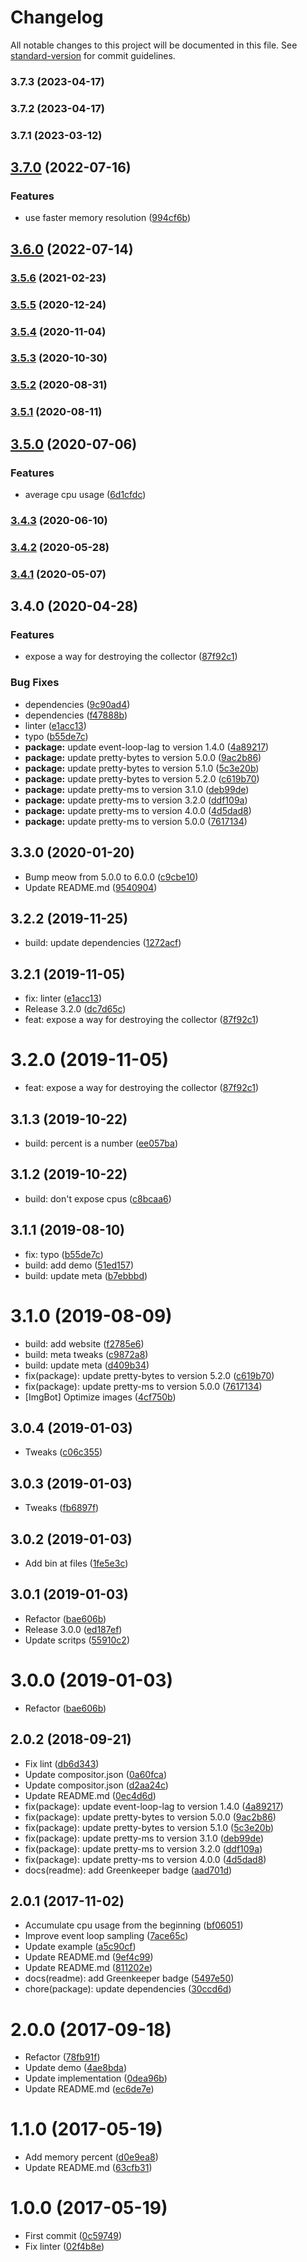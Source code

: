 # Changelog

All notable changes to this project will be documented in this file. See [standard-version](https://github.com/conventional-changelog/standard-version) for commit guidelines.

### 3.7.3 (2023-04-17)

### 3.7.2 (2023-04-17)

### 3.7.1 (2023-03-12)

## [3.7.0](https://github.com/kikobeats/process-stats/compare/v3.6.0...v3.7.0) (2022-07-16)


### Features

* use faster memory resolution ([994cf6b](https://github.com/kikobeats/process-stats/commit/994cf6b90ec6c072ed75449754108b8c8c7ad171))

## [3.6.0](https://github.com/kikobeats/process-stats/compare/v3.5.6...v3.6.0) (2022-07-14)

### [3.5.6](https://github.com/kikobeats/process-stats/compare/v3.5.5...v3.5.6) (2021-02-23)

### [3.5.5](https://github.com/kikobeats/process-stats/compare/v3.5.4...v3.5.5) (2020-12-24)

### [3.5.4](https://github.com/kikobeats/process-stats/compare/v3.5.3...v3.5.4) (2020-11-04)

### [3.5.3](https://github.com/kikobeats/process-stats/compare/v3.5.2...v3.5.3) (2020-10-30)

### [3.5.2](https://github.com/kikobeats/process-stats/compare/v3.5.1...v3.5.2) (2020-08-31)

### [3.5.1](https://github.com/kikobeats/process-stats/compare/v3.5.0...v3.5.1) (2020-08-11)

## [3.5.0](https://github.com/kikobeats/process-stats/compare/v3.4.3...v3.5.0) (2020-07-06)


### Features

* average cpu usage ([6d1cfdc](https://github.com/kikobeats/process-stats/commit/6d1cfdcd97f4894deaa5876be5acdbf2f504b1e4))

### [3.4.3](https://github.com/kikobeats/process-stats/compare/v3.4.2...v3.4.3) (2020-06-10)

### [3.4.2](https://github.com/kikobeats/process-stats/compare/v3.4.1...v3.4.2) (2020-05-28)

### [3.4.1](https://github.com/kikobeats/process-stats/compare/v3.4.0...v3.4.1) (2020-05-07)

## 3.4.0 (2020-04-28)


### Features

* expose a way for destroying the collector ([87f92c1](https://github.com/kikobeats/process-stats/commit/87f92c1a5eee5c14be8c6dbd01073c21f07616e4))


### Bug Fixes

* dependencies ([9c90ad4](https://github.com/kikobeats/process-stats/commit/9c90ad482727c0cad4867b4a7d59b25aaf21f7ac))
* dependencies ([f47888b](https://github.com/kikobeats/process-stats/commit/f47888b697758fdc9b5477d3c8fcce32254ab363))
* linter ([e1acc13](https://github.com/kikobeats/process-stats/commit/e1acc13d1fdefcaeca6c6cb05f6789592a1a1c35))
* typo ([b55de7c](https://github.com/kikobeats/process-stats/commit/b55de7c86df1468a6cfa29940cfb3e4a10f303e5))
* **package:** update event-loop-lag to version 1.4.0 ([4a89217](https://github.com/kikobeats/process-stats/commit/4a892178324bec2b02bf37df29fe48680ca12722))
* **package:** update pretty-bytes to version 5.0.0 ([9ac2b86](https://github.com/kikobeats/process-stats/commit/9ac2b86b07c8fc57c063ecd7c428b452078a9e32))
* **package:** update pretty-bytes to version 5.1.0 ([5c3e20b](https://github.com/kikobeats/process-stats/commit/5c3e20b4e58d247e491839237f77e5cd525d3057))
* **package:** update pretty-bytes to version 5.2.0 ([c619b70](https://github.com/kikobeats/process-stats/commit/c619b70cc3ae5bb049f07795321015ac39a13213))
* **package:** update pretty-ms to version 3.1.0 ([deb99de](https://github.com/kikobeats/process-stats/commit/deb99de2b02c710fe8d29e194fe39fa561363192))
* **package:** update pretty-ms to version 3.2.0 ([ddf109a](https://github.com/kikobeats/process-stats/commit/ddf109aa32c665f52e8dcefc7102fa436c69e473))
* **package:** update pretty-ms to version 4.0.0 ([4d5dad8](https://github.com/kikobeats/process-stats/commit/4d5dad8c88db6552c37bfbae8ace576ff00eb0d5))
* **package:** update pretty-ms to version 5.0.0 ([7617134](https://github.com/kikobeats/process-stats/commit/7617134dd09092a06b1551b592adfd8734a958fd))

## 3.3.0 (2020-01-20)

* Bump meow from 5.0.0 to 6.0.0 ([c9cbe10](https://github.com/kikobeats/process-stats/commit/c9cbe10))
* Update README.md ([9540904](https://github.com/kikobeats/process-stats/commit/9540904))



<a name="3.2.2"></a>
## 3.2.2 (2019-11-25)

* build: update dependencies ([1272acf](https://github.com/kikobeats/process-stats/commit/1272acf))



<a name="3.2.1"></a>
## 3.2.1 (2019-11-05)

* fix: linter ([e1acc13](https://github.com/kikobeats/process-stats/commit/e1acc13))
* Release 3.2.0 ([dc7d65c](https://github.com/kikobeats/process-stats/commit/dc7d65c))
* feat: expose a way for destroying the collector ([87f92c1](https://github.com/kikobeats/process-stats/commit/87f92c1))



<a name="3.2.0"></a>
# 3.2.0 (2019-11-05)

* feat: expose a way for destroying the collector ([87f92c1](https://github.com/kikobeats/process-stats/commit/87f92c1))



<a name="3.1.3"></a>
## 3.1.3 (2019-10-22)

* build: percent is a number ([ee057ba](https://github.com/kikobeats/process-stats/commit/ee057ba))



<a name="3.1.2"></a>
## 3.1.2 (2019-10-22)

* build: don't expose cpus ([c8bcaa6](https://github.com/kikobeats/process-stats/commit/c8bcaa6))



<a name="3.1.1"></a>
## 3.1.1 (2019-08-10)

* fix: typo ([b55de7c](https://github.com/kikobeats/process-stats/commit/b55de7c))
* build: add demo ([51ed157](https://github.com/kikobeats/process-stats/commit/51ed157))
* build: update meta ([b7ebbbd](https://github.com/kikobeats/process-stats/commit/b7ebbbd))



<a name="3.1.0"></a>
# 3.1.0 (2019-08-09)

* build: add website ([f2785e6](https://github.com/kikobeats/process-stats/commit/f2785e6))
* build: meta tweaks ([c9872a8](https://github.com/kikobeats/process-stats/commit/c9872a8))
* build: update meta ([d409b34](https://github.com/kikobeats/process-stats/commit/d409b34))
* fix(package): update pretty-bytes to version 5.2.0 ([c619b70](https://github.com/kikobeats/process-stats/commit/c619b70))
* fix(package): update pretty-ms to version 5.0.0 ([7617134](https://github.com/kikobeats/process-stats/commit/7617134))
* [ImgBot] Optimize images ([4cf750b](https://github.com/kikobeats/process-stats/commit/4cf750b))



<a name="3.0.4"></a>
## 3.0.4 (2019-01-03)

* Tweaks ([c06c355](https://github.com/kikobeats/process-stats/commit/c06c355))



<a name="3.0.3"></a>
## 3.0.3 (2019-01-03)

* Tweaks ([fb6897f](https://github.com/kikobeats/process-stats/commit/fb6897f))



<a name="3.0.2"></a>
## 3.0.2 (2019-01-03)

* Add bin at files ([1fe5e3c](https://github.com/kikobeats/process-stats/commit/1fe5e3c))



<a name="3.0.1"></a>
## 3.0.1 (2019-01-03)

* Refactor ([bae606b](https://github.com/kikobeats/process-stats/commit/bae606b))
* Release 3.0.0 ([ed187ef](https://github.com/kikobeats/process-stats/commit/ed187ef))
* Update scritps ([55910c2](https://github.com/kikobeats/process-stats/commit/55910c2))



<a name="3.0.0"></a>
# 3.0.0 (2019-01-03)

* Refactor ([bae606b](https://github.com/kikobeats/process-stats/commit/bae606b))



<a name="2.0.2"></a>
## 2.0.2 (2018-09-21)

* Fix lint ([db6d343](https://github.com/kikobeats/process-stats/commit/db6d343))
* Update compositor.json ([0a60fca](https://github.com/kikobeats/process-stats/commit/0a60fca))
* Update compositor.json ([d2aa24c](https://github.com/kikobeats/process-stats/commit/d2aa24c))
* Update README.md ([0ec4d6d](https://github.com/kikobeats/process-stats/commit/0ec4d6d))
* fix(package): update event-loop-lag to version 1.4.0 ([4a89217](https://github.com/kikobeats/process-stats/commit/4a89217))
* fix(package): update pretty-bytes to version 5.0.0 ([9ac2b86](https://github.com/kikobeats/process-stats/commit/9ac2b86))
* fix(package): update pretty-bytes to version 5.1.0 ([5c3e20b](https://github.com/kikobeats/process-stats/commit/5c3e20b))
* fix(package): update pretty-ms to version 3.1.0 ([deb99de](https://github.com/kikobeats/process-stats/commit/deb99de))
* fix(package): update pretty-ms to version 3.2.0 ([ddf109a](https://github.com/kikobeats/process-stats/commit/ddf109a))
* fix(package): update pretty-ms to version 4.0.0 ([4d5dad8](https://github.com/kikobeats/process-stats/commit/4d5dad8))
* docs(readme): add Greenkeeper badge ([aad701d](https://github.com/kikobeats/process-stats/commit/aad701d))



<a name="2.0.1"></a>
## 2.0.1 (2017-11-02)

* Accumulate cpu usage from the beginning ([bf06051](https://github.com/kikobeats/process-stats/commit/bf06051))
* Improve event loop sampling ([7ace65c](https://github.com/kikobeats/process-stats/commit/7ace65c))
* Update example ([a5c90cf](https://github.com/kikobeats/process-stats/commit/a5c90cf))
* Update README.md ([9ef4c99](https://github.com/kikobeats/process-stats/commit/9ef4c99))
* Update README.md ([811202e](https://github.com/kikobeats/process-stats/commit/811202e))
* docs(readme): add Greenkeeper badge ([5497e50](https://github.com/kikobeats/process-stats/commit/5497e50))
* chore(package): update dependencies ([30ccd6d](https://github.com/kikobeats/process-stats/commit/30ccd6d))



<a name="2.0.0"></a>
# 2.0.0 (2017-09-18)

* Refactor ([78fb91f](https://github.com/kikobeats/process-stats/commit/78fb91f))
* Update demo ([4ae8bda](https://github.com/kikobeats/process-stats/commit/4ae8bda))
* Update implementation ([0dea96b](https://github.com/kikobeats/process-stats/commit/0dea96b))
* Update README.md ([ec6de7e](https://github.com/kikobeats/process-stats/commit/ec6de7e))



<a name="1.1.0"></a>
# 1.1.0 (2017-05-19)

* Add memory percent ([d0e9ea8](https://github.com/kikobeats/process-stats/commit/d0e9ea8))
* Update README.md ([63cfb31](https://github.com/kikobeats/process-stats/commit/63cfb31))



<a name="1.0.0"></a>
# 1.0.0 (2017-05-19)

* First commit ([0c59749](https://github.com/kikobeats/process-stats/commit/0c59749))
* Fix linter ([02f4b8e](https://github.com/kikobeats/process-stats/commit/02f4b8e))
